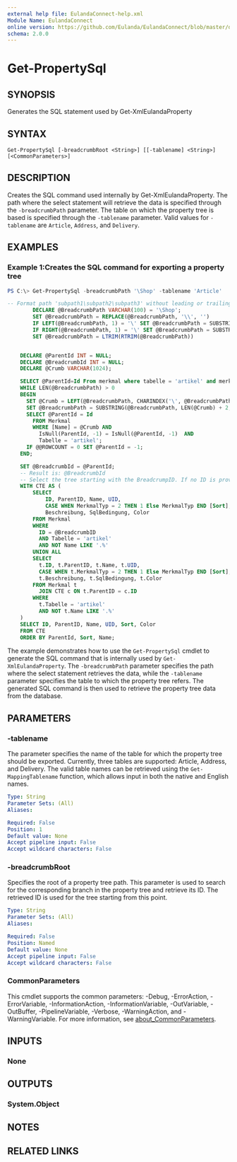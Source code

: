 ```yaml
---
external help file: EulandaConnect-help.xml
Module Name: EulandaConnect
online version: https://github.com/Eulanda/EulandaConnect/blob/master/docs/Get-PropertySql.md
schema: 2.0.0
---
```


# Get-PropertySql

## SYNOPSIS
Generates the SQL statement used by Get-XmlEulandaProperty

## SYNTAX

```
Get-PropertySql [-breadcrumbRoot <String>] [[-tablename] <String>] [<CommonParameters>]
```

## DESCRIPTION
Creates the SQL command used internally by Get-XmlEulandaProperty. The path where the select statement will retrieve the data is specified through the `-breadcrumbPath` parameter. The table on which the property tree is based is specified through the `-tablename` parameter. Valid values for `-tablename` are `Article`, `Address`, and `Delivery`.

## EXAMPLES

### Example 1:Creates the SQL command for exporting a property tree
```powershell
PS C:\> Get-PropertySql -breadcrumbPath '\Shop' -tablename 'Article'
```

```sql
-- Format path 'subpath1\subpath2\subpath3' without leading or trailing backslashes
        DECLARE @BreadcrumbPath VARCHAR(100) = '\Shop';
        SET @BreadcrumbPath = REPLACE(@BreadcrumbPath, '\\', '')
        IF LEFT(@BreadcrumbPath, 1) = '\' SET @BreadcrumbPath = SUBSTRING(@BreadcrumbPath, 2, LEN(@BreadcrumbPath) - 1)
        IF RIGHT(@BreadcrumbPath, 1) = '\' SET @BreadcrumbPath = SUBSTRING(@BreadcrumbPath, 1, LEN(@BreadcrumbPath) - 1)
        SET @BreadcrumbPath = LTRIM(RTRIM(@BreadcrumbPath))


    DECLARE @ParentId INT = NULL;
    DECLARE @BreadcrumbId INT = NULL;
    DECLARE @Crumb VARCHAR(1024);

    SELECT @ParentId=Id From merkmal where tabelle = 'artikel' and merkmaltyp=0 and ParentId is Null
    WHILE LEN(@BreadcrumbPath) > 0
    BEGIN
      SET @Crumb = LEFT(@BreadcrumbPath, CHARINDEX('\', @BreadcrumbPath + '\') - 1);
      SET @BreadcrumbPath = SUBSTRING(@BreadcrumbPath, LEN(@Crumb) + 2, 1024);
      SELECT @ParentId = Id
        FROM Merkmal
        WHERE [Name] = @Crumb AND
          IsNull(ParentId, -1) = IsNull(@ParentId, -1)  AND
          Tabelle = 'artikel';
      IF @@ROWCOUNT = 0 SET @ParentId = -1;
    END;

    SET @BreadcrumbId = @ParentId;
    -- Result is: @BreadcrumbId
    -- Select the tree starting with the BreadcrumpID. If no ID is provided, select the entire tree.
    WITH CTE AS (
        SELECT
            ID, ParentID, Name, UID,
            CASE WHEN MerkmalTyp = 2 THEN 1 Else MerkmalTyp END [Sort],
            Beschreibung, SqlBedingung, Color
        FROM Merkmal
        WHERE
          ID = @BreadcrumbID
          AND Tabelle = 'artikel'
          AND NOT Name LIKE '.%'
        UNION ALL
        SELECT
          t.ID, t.ParentID, t.Name, t.UID,
          CASE WHEN t.MerkmalTyp = 2 THEN 1 Else MerkmalTyp END [Sort],
          t.Beschreibung, t.SqlBedingung, t.Color
        FROM Merkmal t
          JOIN CTE c ON t.ParentID = c.ID
        WHERE
          t.Tabelle = 'artikel'
          AND NOT t.Name LIKE '.%'
    )
    SELECT ID, ParentID, Name, UID, Sort, Color
    FROM CTE
    ORDER BY ParentId, Sort, Name;
```

The example demonstrates how to use the `Get-PropertySql` cmdlet to generate the SQL command that is internally used by `Get-XmlEulandaProperty`. The `-breadcrumbPath` parameter specifies the path where the select statement retrieves the data, while the `-tablename` parameter specifies the table to which the property tree refers. The generated SQL command is then used to retrieve the property tree data from the database.

## PARAMETERS

### -tablename
The parameter specifies the name of the table for which the property tree should be exported. Currently, three tables are supported: Article, Address, and Delivery. The valid table names can be retrieved using the `Get-MappingTablename` function, which allows input in both the native and English names.

```yaml
Type: String
Parameter Sets: (All)
Aliases:

Required: False
Position: 1
Default value: None
Accept pipeline input: False
Accept wildcard characters: False
```

### -breadcrumbRoot
Specifies the root of a property tree path. This parameter is used to search for the corresponding branch in the property tree and retrieve its ID. The retrieved ID is used for the tree starting from this point.

```yaml
Type: String
Parameter Sets: (All)
Aliases:

Required: False
Position: Named
Default value: None
Accept pipeline input: False
Accept wildcard characters: False
```

### CommonParameters
This cmdlet supports the common parameters: -Debug, -ErrorAction, -ErrorVariable, -InformationAction, -InformationVariable, -OutVariable, -OutBuffer, -PipelineVariable, -Verbose, -WarningAction, and -WarningVariable. For more information, see [about_CommonParameters](http://go.microsoft.com/fwlink/?LinkID=113216).

## INPUTS

### None

## OUTPUTS

### System.Object
## NOTES

## RELATED LINKS

